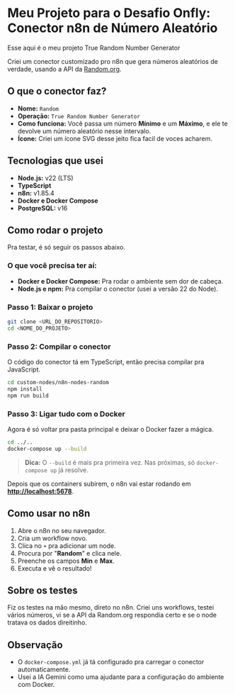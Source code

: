 # Meu Projeto para o Desafio Onfly: Conector n8n de Número Aleatório

 Esse aqui é o meu projeto True Random Number Generator

Criei um conector customizado pro n8n que gera números aleatórios de verdade, usando a API da [Random.org](http://random.org/).

## O que o conector faz?

- **Nome:** `Random`
- **Operação:** `True Random Number Generator`
- **Como funciona:** Você passa um número **Mínimo** e um **Máximo**, e ele te devolve um número aleatório nesse intervalo. 
- **Ícone:** Criei um ícone SVG desse jeito fica facil de voces acharem.

## Tecnologias que usei

- **Node.js:** v22 (LTS)
- **TypeScript**
- **n8n:** v1.85.4
- **Docker e Docker Compose**
- **PostgreSQL:** v16

## Como rodar o projeto

Pra testar, é só seguir os passos abaixo.

### O que você precisa ter aí:

- **Docker e Docker Compose:** Pra rodar o ambiente sem dor de cabeça.
- **Node.js e npm:** Pra compilar o conector (usei a versão 22 do Node).

### Passo 1: Baixar o projeto

```bash
git clone <URL_DO_REPOSITORIO>
cd <NOME_DO_PROJETO>
```

### Passo 2: Compilar o conector

O código do conector tá em TypeScript, então precisa compilar pra JavaScript.

```bash
cd custom-nodes/n8n-nodes-random
npm install
npm run build
```

### Passo 3: Ligar tudo com o Docker

Agora é só voltar pra pasta principal e deixar o Docker fazer a mágica.

```bash
cd ../..
docker-compose up --build
```
> **Dica:** O `--build` é mais pra primeira vez. Nas próximas, só `docker-compose up` já resolve.

Depois que os containers subirem, o n8n vai estar rodando em **[http://localhost:5678](http://localhost:5678)**.

## Como usar no n8n

1.  Abre o n8n no seu navegador.
2.  Cria um workflow novo.
3.  Clica no `+` pra adicionar um node.
4.  Procura por "**Random**" e clica nele.
5.  Preenche os campos **Min** e **Max**.
6.  Executa e vê o resultado!

## Sobre os testes

Fiz os testes na mão mesmo, direto no n8n. Criei uns workflows, testei vários números, vi se a API da Random.org respondia certo e se o node tratava os dados direitinho.

## Observação

- O `docker-compose.yml` já tá configurado pra carregar o conector automaticamente.
- Usei a IA Gemini como uma ajudante para a configuração do ambiente com Docker.